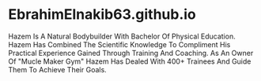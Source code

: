 # EbrahimElnakib63.github.io
Hazem Is A Natural Bodybuilder With Bachelor Of Physical Education. Hazem Has Combined The Scientific Knowledge To Compliment His Practical Experience Gained Through Training And Coaching. As An Owner Of "Mucle Maker Gym" Hazem Has Dealed With 400+ Trainees And Guide Them To Achieve Their Goals.
